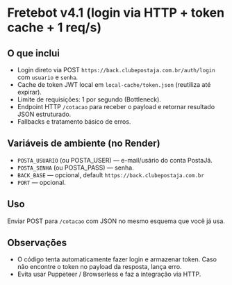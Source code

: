 # Fretebot v4.1 (login via HTTP + token cache + 1 req/s)

## O que inclui
- Login direto via POST `https://back.clubepostaja.com.br/auth/login` com `usuario` e `senha`.
- Cache de token JWT local em `local-cache/token.json` (reutiliza até expirar).
- Limite de requisições: 1 por segundo (Bottleneck).
- Endpoint HTTP `/cotacao` para receber o payload e retornar resultado JSON estruturado.
- Fallbacks e tratamento básico de erros.

## Variáveis de ambiente (no Render)
- `POSTA_USUARIO` (ou POSTA_USER) — e-mail/usário do conta PostaJá.
- `POSTA_SENHA` (ou POSTA_PASS) — senha.
- `BACK_BASE` — opcional, default `https://back.clubepostaja.com.br`
- `PORT` — opcional.

## Uso
Enviar POST para `/cotacao` com JSON no mesmo esquema que você já usa.

## Observações
- O código tenta automaticamente fazer login e armazenar token. Caso não encontre o token no payload da resposta, lança erro.
- Evita usar Puppeteer / Browserless e faz a integração via HTTP.
